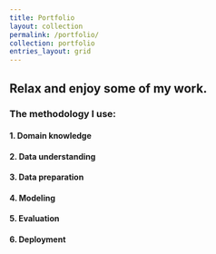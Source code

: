 ```yaml
---
title: Portfolio
layout: collection
permalink: /portfolio/
collection: portfolio
entries_layout: grid
---
```


## Relax and enjoy some of my work. 


### The methodology I use:

#### 1. Domain knowledge
#### 2. Data understanding
#### 3. Data preparation
#### 4. Modeling
#### 5. Evaluation
#### 6. Deployment

